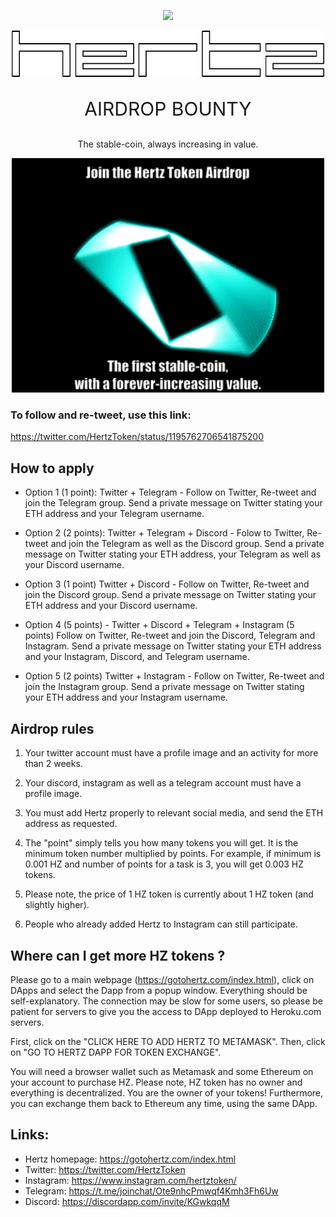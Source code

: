 


<p align="center">
  <img src="http://gotohertz.com/img/underline.png" width="100">  
</p>

<p align="center">
  <img src="https://raw.githubusercontent.com/olejardamir/Hertz/master/mainWebPage/img/letters.png" width="500" title="Letters">  
</p>
<p align="center" style="font-size: 30px;">AIRDROP BOUNTY</p>

<p align="center">The stable-coin, always increasing in value.</p>


<p align="center">
  <img src="https://raw.githubusercontent.com/olejardamir/Hertz/master/airdrop_1/AIRDROP.gif" width="500" title="Letters">  
</p>

### To follow and re-tweet, use this link:
https://twitter.com/HertzToken/status/1195762706541875200

## How to apply

- Option 1 (1 point): Twitter + Telegram - Follow on Twitter, Re-tweet and join the Telegram group. Send a private message on Twitter stating your ETH address and your Telegram username.

- Option 2 (2 points): Twitter + Telegram + Discord - Folow to Twitter, Re-tweet and join the Telegram as well as the Discord group. Send a private message on Twitter stating your ETH address, your Telegram as well as your Discord username.

- Option 3  (1 point) Twitter + Discord -  Follow on Twitter, Re-tweet and join the Discord group. Send a private message on Twitter stating your ETH address and your Discord username.

- Option 4 (5 points) - Twitter + Discord + Telegram + Instagram (5 points) Follow on Twitter, Re-tweet and join the Discord, Telegram and Instagram. Send a private message on Twitter stating your ETH address and your Instagram, Discord, and Telegram username.

- Option 5  (2 points) Twitter + Instagram -  Follow on Twitter, Re-tweet and join the Instagram group. Send a private message on Twitter stating your ETH address and your Instagram username.


## Airdrop rules
1. Your twitter account must have a profile image and an activity for more than 2 weeks.

2. Your discord, instagram as well as a telegram account must have a profile image.

3. You must add Hertz properly to relevant social media, and send the ETH address as requested.

4. The "point" simply tells you how many tokens you will get. It is the minimum token number multiplied by points. For example, if minimum is 0.001 HZ and number of points for a task is 3, you will get 0.003 HZ tokens.

5. Please note, the price of 1 HZ token is currently about 1 HZ token (and slightly higher).

6. People who already added Hertz to Instagram can still participate.






## Where can I get more HZ tokens ?
Please go to a main webpage (https://gotohertz.com/index.html), click on DApps and select the Dapp from a popup window. Everything should be self-explanatory. The connection may be slow for some users, so please be patient for servers to give you the access to DApp deployed to Heroku.com servers. 

First, click on the "CLICK HERE TO ADD HERTZ TO METAMASK". Then, click on "GO TO HERTZ DAPP FOR TOKEN EXCHANGE".

You will need a browser wallet such as Metamask and some Ethereum on your account to purchase HZ. Please note, HZ token has no owner and everything is decentralized. You are the owner of your tokens! Furthermore, you can exchange them back to Ethereum any time, using the same DApp.





## Links:
- Hertz homepage: https://gotohertz.com/index.html
- Twitter: https://twitter.com/HertzToken
- Instagram: https://www.instagram.com/hertztoken/
- Telegram: https://t.me/joinchat/Ote9nhcPmwqf4Kmh3Fh6Uw
- Discord: https://discordapp.com/invite/KGwkqqM
